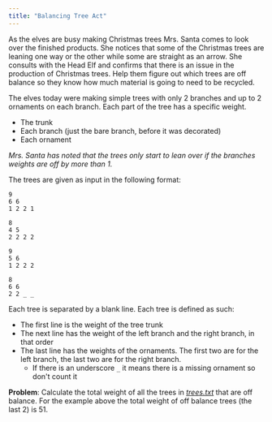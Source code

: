 ```yaml
---
title: "Balancing Tree Act"
---
```


As the elves are busy making Christmas trees Mrs. Santa comes to look over the finished products. She notices that some of the Christmas trees are leaning one way or the other while some are straight as an arrow. She consults with the Head Elf and confirms that there is an issue in the production of Christmas trees. Help them figure out which trees are off balance so they know how much material is going to need to be recycled.

The elves today were making simple trees with only 2 branches and up to 2 ornaments on each branch. Each part of the tree has a specific weight.

- The trunk
- Each branch (just the bare branch, before it was decorated)
- Each ornament

_Mrs. Santa has noted that the trees only start to lean over if the branches weights are off by more than 1._

The trees are given as input in the following format:

```
9
6 6
1 2 2 1

8
4 5
2 2 2 2

9
5 6
1 2 2 2

8
6 6
2 2 _ _
```

Each tree is separated by a blank line. Each tree is defined as such:

- The first line is the weight of the tree trunk
- The next line has the weight of the left branch and the right branch, in that order
- The last line has the weights of the ornaments. The first two are for the left branch, the last two are for the right branch.
  - If there is an underscore `_` it means there is a missing ornament so don't count it

**Problem**: Calculate the total weight of all the trees in [_trees.txt_](./trees.txt) that are off balance. For the example above the total weight of off balance trees (the last 2) is 51.
